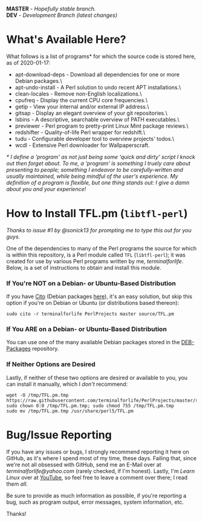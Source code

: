 **MASTER** - _Hopefully stable branch._\
**DEV** - _Development Branch (latest changes)_

# What's Available Here?

What follows is a list of programs* for which the source code is stored here, as of 2020-01-17:

  * apt-download-deps - Download all dependencies for one or more Debian packages.\
  * apt-undo-install - A Perl solution to undo recent APT installations.\
  * clean-locales - Remove non-English localizations.\
  * cpufreq - Display the current CPU core frequencies.\
  * getip - View your internal and/or external IP address.\
  * gitsap - Display an elegant overview of your git repositories.\
  * lsbins - A descriptive, searchable overview of PATH executables.\
  * previewer - Perl program to pretty-print Linux Mint package reviews.\
  * redshifter - Quality-of-life Perl wrapper for redshift.\
  * tudu - Configurable developer tool to overview projects' todos.\
  * wcdl - Extensive Perl downloader for Wallpaperscraft.

_\* I define a 'program' as not just being some 'quick and dirty' script I knock out then forget about. To me, a 'program' is something I truely care about presenting to people; something I endeavor to be carefully-written and usually maintained, while being mindful of the user's experience. My definition of a program is flexible, but one thing stands out: I give a damn about you and your experience!_

# How to Install TFL.pm (`libtfl-perl`)

_Thanks to issue #1 by @sonick13 for prompting me to type this out for you guys._

One of the dependencies to many of the Perl programs the source for which is within this repository, is a Perl module called `TFL` (`libtfl-perl`); it was created for use by various Perl programs written by me, _terminalforlife_. Below, is a set of instructions to obtain and install this module.

### If You're **NOT** on a Debian- or Ubuntu-Based Distribution

If you have [Cito](https://github.com/terminalforlife/Extra/blob/master/source/cito) (Debian packages [here](https://github.com/terminalforlife/DEB-Packages/blob/master/cito)), it's an easy solution, but skip this option if you're on Debian or Ubuntu (or distributions based thereon):

```
sudo cito -r terminalforlife PerlProjects master source/TFL.pm
```

### If You **ARE** on a Debian- or Ubuntu-Based Distribution

You can use one of the many available Debian packages stored in the [DEB-Packages](https://github.com/terminalforlife/DEB-Packages) repository.

### If Neither Options are Desired

Lastly, if neither of these two options are desired or available to you, you can install it manually, which I _don't_ recommend:

```
wget -O /tmp/TFL.pm.tmp https://raw.githubusercontent.com/terminalforlife/PerlProjects/master/source/TFL.pm
sudo chown 0:0 /tmp/TFL.pm.tmp; sudo chmod 755 /tmp/TFL.pm.tmp
sudo mv /tmp/TFL.pm.tmp /usr/share/perl5/TFL.pm
```

# Bug/Issue Reporting

If you have any issues or bugs, I strongly recommend reporting it here on GitHub, as it's where I spend most of my time, these days. Failing that, since we're not all obsessed with GitHub, send me an E-Mail over at _terminalforlife@yahoo.com_ (rarely checked, if I'm honest). Lastly, I'm _Learn Linux_ over at [YouTube](https://www.youtube.com/channel/UCfp-lNJy4QkIGnaEE6NtDSg), so feel free to leave a comment over there; I read them _all_.

Be sure to provide as much information as possible, if you're reporting a bug, such as program output, error messages, system information, etc.

Thanks!

